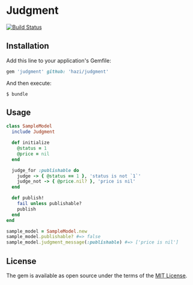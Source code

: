 # Judgment

[![Build Status](https://travis-ci.org/hazi/judgment.svg?branch=master)](https://travis-ci.org/hazi/judgment)

## Installation

Add this line to your application's Gemfile:

```ruby
gem 'judgment' github: 'hazi/judgment'
```

And then execute:

    $ bundle


## Usage

```ruby
class SampleModel
  include Judgment

  def initialize
    @status = 1
    @price = nil
  end

  judge_for :publishable do
    judge -> { @status == 1 }, 'status is not `1`'
    judge_not -> { @price.nil? }, 'price is nil'
  end

  def publish!
    fail unless publishable?
    publish
  end
end

sample_model = SampleModel.new
sample_model.publishable? #=> false
sample_model.judgment_message(:publishable) #=> ['price is nil']
```

## License

The gem is available as open source under the terms of the [MIT License](https://opensource.org/licenses/MIT).
